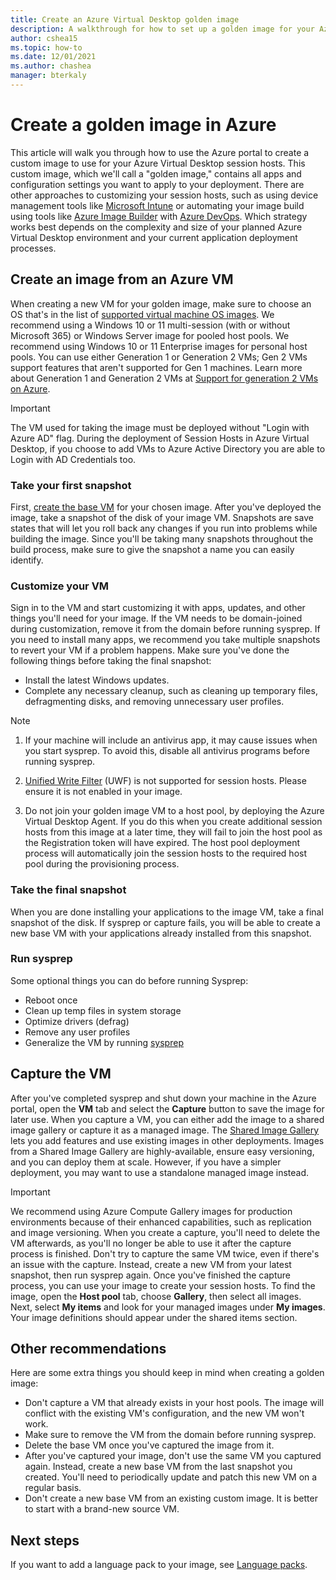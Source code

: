 ```yaml
---
title: Create an Azure Virtual Desktop golden image
description: A walkthrough for how to set up a golden image for your Azure Virtual Desktop deployment in the Azure portal.
author: cshea15
ms.topic: how-to
ms.date: 12/01/2021
ms.author: chashea
manager: bterkaly 
---
```

# Create a golden image in Azure
This article will walk you through how to use the Azure portal to create a custom image to use for your Azure Virtual Desktop session hosts. This custom image, which we'll call a "golden image," contains all apps and configuration settings you want to apply to your deployment.
There are other approaches to customizing your session hosts, such as using device management tools like [Microsoft Intune](/mem/intune/fundamentals/azure-virtual-desktop-multi-session) or automating your image build using tools like [Azure Image Builder](../virtual-machines/windows/image-builder-virtual-desktop.md) with [Azure DevOps](/azure/devops/pipelines/get-started/key-pipelines-concepts?view=azure-devops&preserve-view=true). Which strategy works best depends on the complexity and size of your planned Azure Virtual Desktop environment and your current application deployment processes. 
## Create an image from an Azure VM
When creating a new VM for your golden image, make sure to choose an OS that's in the list of [supported virtual machine OS images](prerequisites.md#operating-systems-and-licenses).  We recommend using a Windows 10 or 11 multi-session (with or without Microsoft 365) or Windows Server image for pooled host pools. We recommend using Windows 10 or 11 Enterprise images for personal host pools. You can use either Generation 1 or Generation 2 VMs; Gen 2 VMs support features that aren't supported for Gen 1 machines. Learn more about Generation 1 and Generation 2 VMs at [Support for generation 2 VMs on Azure](../virtual-machines/generation-2.md).
> [!IMPORTANT]
> The VM used for taking the image must be deployed without "Login with Azure AD" flag. During the deployment of Session Hosts in Azure Virtual Desktop, if you choose to add VMs to Azure Active Directory you are able to Login with AD Credentials too.
### Take your first snapshot
First, [create the base VM](../virtual-machines/windows/quick-create-portal.md) for your chosen image. After you've deployed the image, take a snapshot of the disk of your image VM. Snapshots are save states that will let you roll back any changes if you run into problems while building the image. Since you'll be taking many snapshots throughout the build process, make sure to give the snapshot a name you can easily identify. 
### Customize your VM
Sign in to the VM and start customizing it with apps, updates, and other things you'll need for your image. If the VM needs to be domain-joined during customization, remove it from the domain before running sysprep. If you need to install many apps, we recommend you take multiple snapshots to revert your VM if a problem happens. 
Make sure you've done the following things before taking the final snapshot:
- Install the latest Windows updates.
- Complete any necessary cleanup, such as cleaning up temporary files, defragmenting disks, and removing unnecessary user profiles.
> [!NOTE]
> 1. If your machine will include an antivirus app, it may cause issues when you start sysprep. To avoid this, disable all antivirus programs before running sysprep.
> 
> 1. [Unified Write Filter](/windows-hardware/customize/enterprise/unified-write-filter) (UWF) is not supported for session hosts. Please ensure it is not enabled in your image.
> 
> 1. Do not join your golden image VM to a host pool, by deploying the Azure Virtual Desktop Agent. If you do this when you create additional session hosts from this image at a later time, they will fail to join the host pool as the Registration token will have expired. The host pool deployment process will automatically join the session hosts to the required host pool during the provisioning process.

### Take the final snapshot
When you are done installing your applications to the image VM, take a final snapshot of the disk. If sysprep or capture fails, you will be able to create a new base VM with your applications already installed from this snapshot. 
### Run sysprep
Some optional things you can do before running Sysprep:
- Reboot once
- Clean up temp files in system storage
- Optimize drivers (defrag)
- Remove any user profiles 
- Generalize the VM by running [sysprep](../virtual-machines/generalize.md)
 
## Capture the VM
After you've completed sysprep and shut down your machine in the Azure portal, open the **VM** tab and select the **Capture** button to save the image for later use. When you capture a VM, you can either add the image to a shared image gallery or capture it as a managed image.
The [Shared Image Gallery](../virtual-machines/shared-image-galleries.md) lets you add features and use existing images in other deployments. Images from a Shared Image Gallery are highly-available, ensure easy versioning, and you can deploy them at scale. However, if you have a simpler deployment, you may want to use a standalone managed image instead.
> [!IMPORTANT]
> We recommend using Azure Compute Gallery images for production environments because of their enhanced capabilities, such as replication and image versioning. 
When you create a capture, you'll need to delete the VM afterwards, as you'll no longer be able to use it after the capture process is finished. Don't try to capture the same VM twice, even if there's an issue with the capture. Instead, create a new VM from your latest snapshot, then run sysprep again.
Once you've finished the capture process, you can use your image to create your session hosts. To find the image, open the **Host pool** tab, choose **Gallery**, then select all images. Next, select **My items** and look for your managed images under **My images**. Your image definitions should appear under the shared items section.
## Other recommendations
Here are some extra things you should keep in mind when creating a golden image:
- Don't capture a VM that already exists in your host pools. The image will conflict with the existing VM's configuration, and the new VM won't work.
- Make sure to remove the VM from the domain before running sysprep. 
- Delete the base VM once you've captured the image from it. 
- After you've captured your image, don't use the same VM you captured again. Instead, create a new base VM from the last snapshot you created. You'll need to periodically update and patch this new VM on a regular basis.  
- Don't create a new base VM from an existing custom image. It is better to start with a brand-new source VM.
## Next steps
If you want to add a language pack to your image, see [Language packs](language-packs.md).
